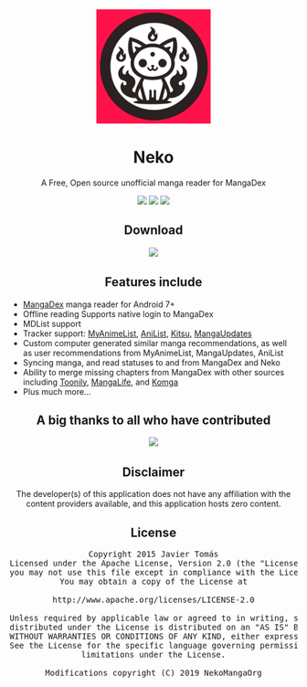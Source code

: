 <div align="center">
<a href="https://github.com/nekomangaorg/Neko"><img src="./.github/assets/logo.png" alt="Neko" width="200"></a>

# Neko

A Free, Open source unofficial manga reader for MangaDex

![](https://img.shields.io/github/downloads/nekomangaorg/neko/total?label=downloads&labelColor=27303D&color=0D1117&logo=github&logoColor=FFFFFF&style=flat)
![](https://img.shields.io/github/actions/workflow/status/nekomangaorg/neko/ci-draft-release.yml?labelColor=27303D&style=flat)
![](https://img.shields.io/github/stars/nekomangaorg/Neko.svg?label=stars&labelColor=27303D&color=0D1117&logo=github&style=flat)

## Download

[![](https://img.shields.io/github/v/release/nekomangaorg/neko.svg?maxAge=3600&label=Stable&labelColor=000000&color=ff124a&style=for-the-badge)](https://github.com/nekomangaorg/Neko/releases/latest)

## Features include

<div align="left">

- [MangaDex](https://mangadex.org/) manga reader for Android 7+
- Offline reading Supports native login to MangaDex
- MDList support
- Tracker support: <a target="_blank" href="https://myanimelist.net/">MyAnimeList</a>, <a target="_blank" href="https://anilist.co/">AniList</a>, <a target="_blank" href="https://kitsu.io/">
  Kitsu</a>, <a target="_blank" href="https://mangaupdates.com">MangaUpdates</a>
- Custom computer generated similar manga recommendations, as well as user recommendations from MyAnimeList, MangaUpdates, AniList
- Syncing manga, and read statuses to and from MangaDex and Neko
- Ability to merge missing chapters from MangaDex with other sources including <a target="_blank" href="https://toonily.com/">Toonily</a>, <a target="_blank" href="https://www.manga4life.com/">
  MangaLife</a>, and <a target="_blank" href="https://komga.org/">Komga</a>
- Plus much more...

</div>

## A big thanks to all who have contributed

<a href="https://github.com/nekomangaorg/neko/graphs/contributors">
  <img src="https://contrib.rocks/image?repo=nekomangaorg/neko"  width="600" />
</a>

## Disclaimer

The developer(s) of this application does not have any affiliation with the content providers available, and this application hosts zero content.

## License

<pre>
Copyright 2015 Javier Tomás
Licensed under the Apache License, Version 2.0 (the "License");
you may not use this file except in compliance with the License.
You may obtain a copy of the License at

http://www.apache.org/licenses/LICENSE-2.0

Unless required by applicable law or agreed to in writing, software
distributed under the License is distributed on an "AS IS" BASIS,
WITHOUT WARRANTIES OR CONDITIONS OF ANY KIND, either express or implied.
See the License for the specific language governing permissions and
limitations under the License.

Modifications copyright (C) 2019 NekoMangaOrg
</pre>
</div>
